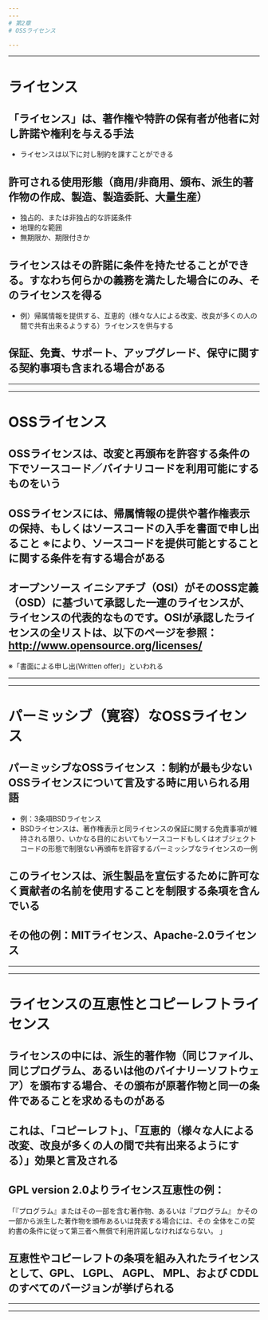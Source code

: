 ```yaml
---
---
# 第2章
# OSSライセンス

---
```

---
# ライセンス

## 「ライセンス」は、著作権や特許の保有者が他者に対し許諾や権利を与える手法
  * ライセンスは以下に対し制約を課すことができる

## 許可される使用形態（商用/非商用、頒布、派生的著作物の作成、製造、製造委託、大量生産）
  * 独占的、または非独占的な許諾条件
  * 地理的な範囲
  * 無期限か、期限付きか

## ライセンスはその許諾に条件を持たせることができる。すなわち何らかの義務を満たした場合にのみ、そのライセンスを得る
  * 例）帰属情報を提供する、互恵的（様々な人による改変、改良が多くの人の間で共有出来るようする）ライセンスを供与する

## 保証、免責、サポート、アップグレード、保守に関する契約事項も含まれる場合がある


---
---
# OSSライセンス 

## OSSライセンスは、改変と再頒布を許容する条件の下でソースコード／バイナリコードを利用可能にするものをいう

## OSSライセンスには、帰属情報の提供や著作権表示の保持、もしくはソースコードの入手を書面で申し出ること ※により、ソースコードを提供可能とすることに関する条件を有する場合がある

## オープンソース イニシアチブ（OSI）がそのOSS定義（OSD）に基づいて承認した一連のライセンスが、ライセンスの代表的なものです。OSIが承認したライセンスの全リストは、以下のページを参照：http://www.opensource.org/licenses/

※「書面による申し出(Written offer)」といわれる

---
---
# パーミッシブ（寛容）なOSSライセンス

## パーミッシブなOSSライセンス ：制約が最も少ないOSSライセンスについて言及する時に用いられる用語
  * 例：3条項BSDライセンス
  * BSDライセンスは、著作権表示と同ライセンスの保証に関する免責事項が維持される限り、いかなる目的においてもソースコードもしくはオブジェクト コードの形態で制限ない再頒布を許容するパーミッシブなライセンスの一例 

## このライセンスは、派生製品を宣伝するために許可なく貢献者の名前を使用することを制限する条項を含んでいる

## その他の例：MITライセンス、Apache-2.0ライセンス

---
---
# ライセンスの互恵性とコピーレフトライセンス

## ライセンスの中には、派生的著作物（同じファイル、同じプログラム、あるいは他のバイナリーソフトウェア）を頒布する場合、その頒布が原著作物と同一の条件であることを求めるものがある

## これは、「コピーレフト」、「互恵的（様々な人による改変、改良が多くの人の間で共有出来るようにする）」効果と言及される

## GPL version 2.0よりライセンス互恵性の例：
「『プログラム』またはその一部を含む著作物、あるいは『プログラム』 かその一部から派生した著作物を頒布あるいは発表する場合には、その 全体をこの契約書の条件に従って第三者へ無償で利用許諾しなければならない。 」

## 互恵性やコピーレフトの条項を組み入れたライセンスとして、GPL、 LGPL、 AGPL、 MPL、および CDDLのすべてのバージョンが挙げられる 

---
---


